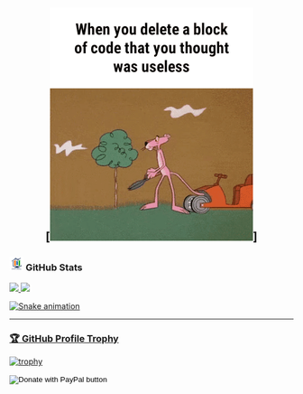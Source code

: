 ## <div align="center">[![MC Technology](src/1.GIF)]</div>

<h3 align="left"><img src="./src/estadistica2.gif" width="25px" height="25px"> GitHub Stats</h3>

<div>
  <a href="https://github.com/conchatuperrofrito">
  <img height="180em" src="https://github-readme-stats.vercel.app/api?username=conchatuperrofrito&show_icons=true&theme=radical&include_all_commits=true&count_private=true"/>
  <img height="180em" src="https://github-readme-stats.vercel.app/api/top-langs/?username=conchatuperrofrito&layout=compact&langs_count=7&theme=radical"/>
</div>

![Snake animation](https://github.com/conchatuperrofrito/conchatuperrofrito/blob/output/github-contribution-grid-snake.svg)

---

### 🏆 GitHub Profile Trophy

[![trophy](https://github-profile-trophy.vercel.app/?username=conchatuperrofrito&no-frame=true&theme=onedark&rank=SECRET,SSS,SS,S,AAA,AA,A)](https://github.com/ryo-ma/github-profile-trophy)

<form action="https://www.paypal.com/donate" method="post" target="_top">
<input type="hidden" name="hosted_button_id" value="A9ZCHSS5K6SS8" />
<input type="image" src="https://www.paypalobjects.com/en_US/DK/i/btn/btn_donateCC_LG.gif" border="0" name="submit" title="PayPal - The safer, easier way to pay online!" alt="Donate with PayPal button" />

<!-- [twitter]: https://twitter.com/conchatuperrofrito
[youtube]: https://www.youtube.com/c/conchatuperrofrito
[instagram]: https://www.instagram.com/conchatuperrofrito/
[facebook]: https://m.facebook.com/conchatuperrofrito/
[reddit]: https://www.reddit.com/user/conchatuperrofrito
[vimtools]: https://github.com/conchatuperrofrito/vimtools
[jailbreakrepo]: https://conchatuperrofrito.github.io/
[uiglitch]: https://repo.packix.com/package/com.mctechnology.uiglitch/
[uiswitches]: https://repo.packix.com/package/com.mctechnology.uiswitches/
[gm]: https://github.com/conchatuperrofrito/gm
[youtuberepo]: https://github.com/conchatuperrofrito/youtube_repo_mc_technology -->
